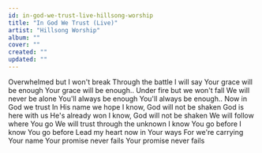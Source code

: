 ```yaml
---
id: in-god-we-trust-live-hillsong-worship
title: "In God We Trust (Live)"
artist: "Hillsong Worship"
album: ""
cover: ""
created: ""
updated: ""
---
```


Overwhelmed but I won't break
Through the battle I will say
Your grace will be enough
Your grace will be enough..
Under fire but we won't fall
We will never be alone
You'll always be enough
You'll always be enough..
Now in God we trust
In His name we hope
I know, God will not be shaken
God is here with us
He's already won
I know, God will not be shaken
We will follow where You go
We will trust through the unknown
I know You go before
I know You go before
Lead my heart now in Your ways
For we're carrying Your name
Your promise never fails
Your promise never fails